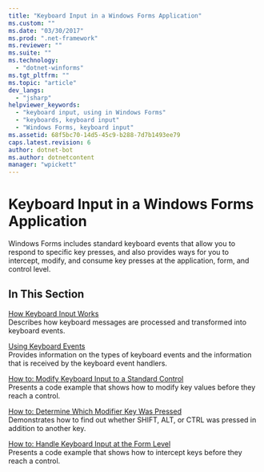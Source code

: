 ```yaml
---
title: "Keyboard Input in a Windows Forms Application"
ms.custom: ""
ms.date: "03/30/2017"
ms.prod: ".net-framework"
ms.reviewer: ""
ms.suite: ""
ms.technology: 
  - "dotnet-winforms"
ms.tgt_pltfrm: ""
ms.topic: "article"
dev_langs: 
  - "jsharp"
helpviewer_keywords: 
  - "keyboard input, using in Windows Forms"
  - "keyboards, keyboard input"
  - "Windows Forms, keyboard input"
ms.assetid: 68f5bc70-14d5-45c9-b288-7d7b1493ee79
caps.latest.revision: 6
author: dotnet-bot
ms.author: dotnetcontent
manager: "wpickett"
---
```

# Keyboard Input in a Windows Forms Application
Windows Forms includes standard keyboard events that allow you to respond to specific key presses, and also provides ways for you to intercept, modify, and consume key presses at the application, form, and control level.  
  
## In This Section  
 [How Keyboard Input Works](../../../docs/framework/winforms/how-keyboard-input-works.md)  
 Describes how keyboard messages are processed and transformed into keyboard events.  
  
 [Using Keyboard Events](../../../docs/framework/winforms/using-keyboard-events.md)  
 Provides information on the types of keyboard events and the information that is received by the keyboard event handlers.  
  
 [How to: Modify Keyboard Input to a Standard Control](../../../docs/framework/winforms/how-to-modify-keyboard-input-to-a-standard-control.md)  
 Presents a code example that shows how to modify key values before they reach a control.  
  
 [How to: Determine Which Modifier Key Was Pressed](../../../docs/framework/winforms/how-to-determine-which-modifier-key-was-pressed.md)  
 Demonstrates how to find out whether SHIFT, ALT, or CTRL was pressed in addition to another key.  
  
 [How to: Handle Keyboard Input at the Form Level](../../../docs/framework/winforms/how-to-handle-keyboard-input-at-the-form-level.md)  
 Presents a code example that shows how to intercept keys before they reach a control.
